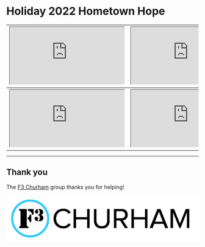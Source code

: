 # Holiday 2022 Hometown Hope

<table>
  <tr>
    <th><iframe src="https://www.gofundme.com/f/jdqapw-donate-to-help/widget/large/" class="myIframe"></iframe></th>
    <th><iframe src="https://www.gofundme.com/f/f3-chatham-is-raising-money-for-cora/widget/large/" class="myIframe"></iframe></th>
    <th><iframe src="https://www.gofundme.com/f/help-us-raise-money-for-christmas-house/widget/large/" class="myIframe"></iframe></th>
  </tr>
  <tr>
    <th><iframe src="https://www.gofundme.com/f/help-f3-nodu-raise-money/widget/large/" class="myIframe"></iframe></th>
    <th><iframe src="https://www.gofundme.com/f/f3-chatham-is-raising-money-for-cora/widget/large/" class="myIframe"></iframe></th>
    <th><iframe src="https://www.gofundme.com/f/help-us-raise-money-for-christmas-house/widget/large/" class="myIframe"></iframe></th>
  </tr>
</table>

---

## Thank you

The [F3 Churham](https://f3churham.com/) group thanks you for helping!

![f3 logo](f3_churham_logo.png)
